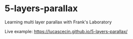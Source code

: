 # 5-layers-parallax

Learning multi layer parallax with Frank's Laboratory

Live example: https://lucascecin.github.io/5-layers-parallax/
